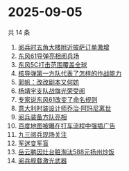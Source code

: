 # 2025-09-05

共 14 条

<!-- BEGIN ZHIHUSEARCH -->
<!-- 最后更新时间 Fri Sep 05 2025 02:23:05 GMT+0800 (China Standard Time) -->

1. [阅兵时五角大楼附近披萨订单激增](https://www.zhihu.com/search?q=%E9%98%85%E5%85%B5%E6%97%B6%E4%BA%94%E8%A7%92%E5%A4%A7%E6%A5%BC%E9%99%84%E8%BF%91%E6%8A%AB%E8%90%A8%E8%AE%A2%E5%8D%95%E6%BF%80%E5%A2%9E)
1. [东风61导弹亮相阅兵场](https://www.zhihu.com/search?q=%E4%B8%9C%E9%A3%8E61%E5%AF%BC%E5%BC%B9%E4%BA%AE%E7%9B%B8%E9%98%85%E5%85%B5%E5%9C%BA)
1. [东风5C打击范围覆盖全球](https://www.zhihu.com/search?q=%E4%B8%9C%E9%A3%8E5C%E6%89%93%E5%87%BB%E8%8C%83%E5%9B%B4%E8%A6%86%E7%9B%96%E5%85%A8%E7%90%83)
1. [核导弹第一方队代表了怎样的作战能力](https://www.zhihu.com/search?q=%E6%A0%B8%E5%AF%BC%E5%BC%B9%E7%AC%AC%E4%B8%80%E6%96%B9%E9%98%9F%E4%BB%A3%E8%A1%A8%E4%BA%86%E6%80%8E%E6%A0%B7%E7%9A%84%E4%BD%9C%E6%88%98%E8%83%BD%E5%8A%9B)
1. [郭帆：改改剧本又何妨](https://www.zhihu.com/search?q=%E9%83%AD%E5%B8%86%EF%BC%9A%E6%94%B9%E6%94%B9%E5%89%A7%E6%9C%AC%E5%8F%88%E4%BD%95%E5%A6%A8)
1. [杨靖宇支队战旗光荣受阅](https://www.zhihu.com/search?q=%E6%9D%A8%E9%9D%96%E5%AE%87%E6%94%AF%E9%98%9F%E6%88%98%E6%97%97%E5%85%89%E8%8D%A3%E5%8F%97%E9%98%85)
1. [专家说东风61改变了命名规则](https://www.zhihu.com/search?q=%E4%B8%93%E5%AE%B6%E8%AF%B4%E4%B8%9C%E9%A3%8E61%E6%94%B9%E5%8F%98%E4%BA%86%E5%91%BD%E5%90%8D%E8%A7%84%E5%88%99)
1. [意大利时装设计师乔治·阿玛尼离世](https://www.zhihu.com/search?q=%E6%84%8F%E5%A4%A7%E5%88%A9%E6%97%B6%E8%A3%85%E8%AE%BE%E8%AE%A1%E5%B8%88%E4%B9%94%E6%B2%BB%C2%B7%E9%98%BF%E7%8E%9B%E5%B0%BC%E7%A6%BB%E4%B8%96)
1. [阅兵装备方队亮相](https://www.zhihu.com/search?q=%E9%98%85%E5%85%B5%E8%A3%85%E5%A4%87%E6%96%B9%E9%98%9F%E4%BA%AE%E7%9B%B8)
1. [百度地图被曝在打车流程中强插广告](https://www.zhihu.com/search?q=%E7%99%BE%E5%BA%A6%E5%9C%B0%E5%9B%BE%E8%A2%AB%E6%9B%9D%E5%9C%A8%E6%89%93%E8%BD%A6%E6%B5%81%E7%A8%8B%E4%B8%AD%E5%BC%BA%E6%8F%92%E5%B9%BF%E5%91%8A)
1. [九三阅兵现场关注](https://www.zhihu.com/search?q=%E4%B9%9D%E4%B8%89%E9%98%85%E5%85%B5%E7%8E%B0%E5%9C%BA%E5%85%B3%E6%B3%A8)
1. [军迷变军盲](https://www.zhihu.com/search?q=%E5%86%9B%E8%BF%B7%E5%8F%98%E5%86%9B%E7%9B%B2)
1. [岳云鹏因灶台脏淘汰588元扬州炒饭](https://www.zhihu.com/search?q=%E5%B2%B3%E4%BA%91%E9%B9%8F%E5%9B%A0%E7%81%B6%E5%8F%B0%E8%84%8F%E6%B7%98%E6%B1%B0588%E5%85%83%E6%89%AC%E5%B7%9E%E7%82%92%E9%A5%AD)
1. [阅兵舰载激光武器](https://www.zhihu.com/search?q=%E9%98%85%E5%85%B5%E8%88%B0%E8%BD%BD%E6%BF%80%E5%85%89%E6%AD%A6%E5%99%A8)

<!-- END ZHIHUSEARCH -->
